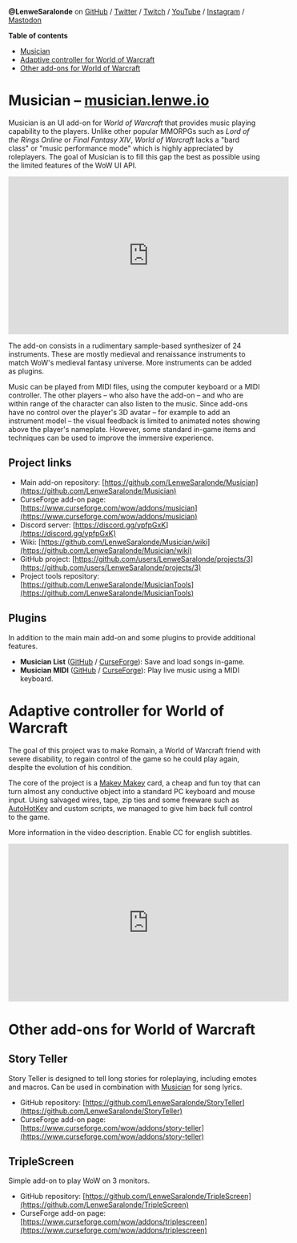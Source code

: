 
**@LenweSaralonde** on [GitHub](https://github.com/LenweSaralonde) / [Twitter](https://twitter.com/LenweSaralonde) / [Twitch](https://twitch.tv/LenweSaralonde) / [YouTube](https://youtube.com/LenweSaralonde) / [Instagram](https://instagram.com/LenweSaralonde) / <a rel="me" href="https://mastouille.fr/@LenweSaralonde">Mastodon</a>

**Table of contents**
* [Musician](#musician--musicianlenweio)
* [Adaptive controller for World of Warcraft](#adaptive-controller-for-world-of-warcraft)
* [Other add-ons for World of Warcraft](#other-add-ons-for-world-of-warcraft)

# Musician – [musician.lenwe.io](https://musician.lenwe.io)

Musician is an UI add-on for *World of Warcraft* that provides music playing capability to the players. Unlike other popular MMORPGs such as *Lord of the Rings Online* or *Final Fantasy XIV*, *World of Warcraft* lacks a "bard class" or "music performance mode" which is highly appreciated by roleplayers. The goal of Musician is to fill this gap the best as possible using the limited features of the WoW UI API.

<div class="youtube"><iframe width="560" height="315" src="https://www.youtube.com/embed/HBCT-JKsoro" title="Musician video demo" frameborder="0" allow="accelerometer; autoplay; clipboard-write; encrypted-media; gyroscope; picture-in-picture" allowfullscreen></iframe></div>

The add-on consists in a rudimentary sample-based synthesizer of 24 instruments. These are mostly medieval and renaissance instruments to match WoW's medieval fantasy universe. More instruments can be added as plugins.

Music can be played from MIDI files, using the computer keyboard or a MIDI controller. The other players – who also have the add-on – and who are within range of the character can also listen to the music. Since add-ons have no control over the player's 3D avatar – for example to add an instrument model – the visual feedback is limited to animated notes showing above the player's nameplate. However, some standard in-game items and techniques can be used to improve the immersive experience.

## Project links
* Main add-on repository: [https://github.com/LenweSaralonde/Musician](https://github.com/LenweSaralonde/Musician)
* CurseForge add-on page: [https://www.curseforge.com/wow/addons/musician](https://www.curseforge.com/wow/addons/musician)
* Discord server: [https://discord.gg/ypfpGxK](https://discord.gg/ypfpGxK)
* Wiki: [https://github.com/LenweSaralonde/Musician/wiki](https://github.com/LenweSaralonde/Musician/wiki)
* GitHub project: [https://github.com/users/LenweSaralonde/projects/3](https://github.com/users/LenweSaralonde/projects/3)
* Project tools repository: [https://github.com/LenweSaralonde/MusicianTools](https://github.com/LenweSaralonde/MusicianTools)

## Plugins
In addition to the main main add-on and some plugins to provide additional features.
* **Musician List** ([GitHub](https://github.com/LenweSaralonde/MusicianList) / [CurseForge](https://www.curseforge.com/wow/addons/musicianlist)): Save and load songs in-game.
* **Musician MIDI** ([GitHub](https://github.com/LenweSaralonde/MusicianMIDI) / [CurseForge](https://www.curseforge.com/wow/addons/musicianmidi)): Play live music using a MIDI keyboard.

# Adaptive controller for World of Warcraft

The goal of this project was to make Romain, a World of Warcraft friend with severe disability, to regain control of the game so he could play again, despîte the evolution of his condition.

The core of the project is a [Makey Makey](https://makeymakey.com/) card, a cheap and fun toy that can turn almost any conductive object into a standard PC keyboard and mouse input. Using salvaged wires, tape, zip ties and some freeware such as [AutoHotKey](https://www.autohotkey.com/) and custom scripts, we managed to give him back full control to the game.

More information in the video description. Enable CC for english subtitles.

<div class="youtube"><iframe width="560" height="315" src="https://www.youtube.com/embed/KrIIDFBODwA" title="Adaptive controller for World of Warcraft video" frameborder="0" allow="accelerometer; autoplay; clipboard-write; encrypted-media; gyroscope; picture-in-picture" allowfullscreen></iframe></div>

# Other add-ons for World of Warcraft

## Story Teller

Story Teller is designed to tell long stories for roleplaying, including emotes and macros. Can be used in combination with [Musician](#musician--musicianlenweio) for song lyrics.

* GitHub repository: [https://github.com/LenweSaralonde/StoryTeller](https://github.com/LenweSaralonde/StoryTeller)
* CurseForge add-on page: [https://www.curseforge.com/wow/addons/story-teller](https://www.curseforge.com/wow/addons/story-teller)

## TripleScreen

Simple add-on to play WoW on 3 monitors.

* GitHub repository: [https://github.com/LenweSaralonde/TripleScreen](https://github.com/LenweSaralonde/TripleScreen)
* CurseForge add-on page: [https://www.curseforge.com/wow/addons/triplescreen](https://www.curseforge.com/wow/addons/triplescreen)
